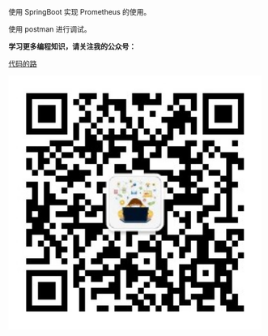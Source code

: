 使用 SpringBoot 实现 Prometheus 的使用。

使用 postman 进行调试。



**学习更多编程知识，请关注我的公众号：**

[代码的路](https://mp.weixin.qq.com/s/t0t89DFgJ1TEzI4uI5giHg)

<img src="./公众号二维码.png" width="500px" />

 